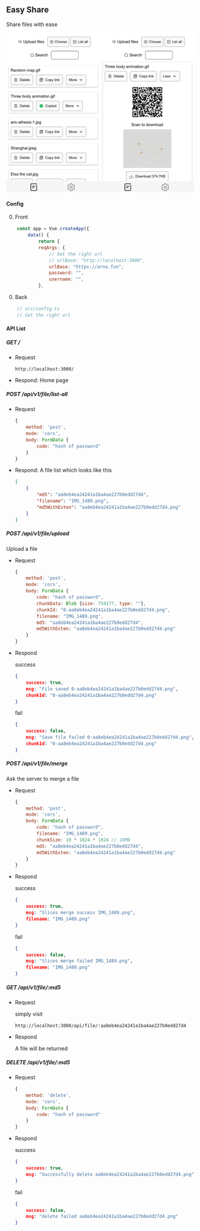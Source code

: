 ## Easy Share

Share files with ease

![轻松分享](README.assets/轻松分享.png)



#### Config
0. Front
```js
    const app = Vue.createApp({
        data() {
            return {
            reqArgs: {
                // Set the right url
                // urlBase: "http://localhost:3000",
                urlBase: "https://arno.fun",
                password: "",
                username: "",
            },
```
0. Back
```ts
    // src/config.ts
    // Set the right url
```

#### API List

##### GET /

- Request

  ```url
  http://localhost:3000/
  ```

- Respond: Home page



##### POST /api/v1/file/list-all

- Request

    ```js
    {
        method: 'post',
        mode: 'cors',
        body: FormData {
            code: "hash of password"
        }
    }
    ```

- Respond: A file list which looks like this

    ```json
    [
        {
            "md5": "aa8eb4ea24241a1ba4ae227b0edd27d4",
            "filename": "IMG_1489.png",
            "md5WithExten": "aa8eb4ea24241a1ba4ae227b0edd27d4.png"
        }
    ]
    ```



##### POST /api/v1/file/upload

Upload a file

- Request

  ```js
  {
      method: 'post',
      mode: 'cors',
      body: FormData {
          code: "hash of password",
          chunkData: Blob {size: 759177, type: ""},
          chunkId: "0-aa8eb4ea24241a1ba4ae227b0edd27d4.png",
          filename: "IMG_1489.png",
          md5: "aa8eb4ea24241a1ba4ae227b0edd27d4",
          md5WithExten: "aa8eb4ea24241a1ba4ae227b0edd27d4.png"
      }
  }
  ```

- Respond

  success

  ```json
  {
      success: true,
      msg: "File saved 0-aa8eb4ea24241a1ba4ae227b0edd27d4.png",
      chunkId: "0-aa8eb4ea24241a1ba4ae227b0edd27d4.png"
  }
  ```

  fail

  ```json
  {
      success: false,
      msg: "Save file failed 0-aa8eb4ea24241a1ba4ae227b0edd27d4.png",
      chunkId: "0-aa8eb4ea24241a1ba4ae227b0edd27d4.png"
  }
  ```

  

##### POST /api/v1/file/merge

Ask the server to merge a file

- Request

  ```js
  {
      method: 'post',
      mode: 'cors',
      body: FormData {
          code: "hash of password",
          filename: "IMG_1489.png",
          chunkSize: 10 * 1024 * 1024 // 10MB
          md5: "aa8eb4ea24241a1ba4ae227b0edd27d4",
          md5WithExten: "aa8eb4ea24241a1ba4ae227b0edd27d4.png"
      }
  }
  ```

- Respond

  success

  ```json
  {
      success: true,
      msg: "Slices merge success IMG_1489.png",
      filename: "IMG_1489.png"
  }
  ```

  fail

  ```json
  {
      success: false,
      msg: "Slices merge failed IMG_1489.png",
      filename: "IMG_1489.png"
  }
  ```

  

##### GET /api/v1/file/:md5

- Request

  simply visit

  ```url
  http://localhost:3000/api/file/:aa8eb4ea24241a1ba4ae227b0edd27d4
  ```

- Respond

  A file will be returned



##### DELETE /api/v1/file/:md5

- Request

  ```js
  {
      method: 'delete',
      mode: 'cors',
      body: FormData {
          code: "hash of password"
      }
  }
  ```

- Respond

  success

  ```json
  {
      success: true,
      msg: "Successfully delete aa8eb4ea24241a1ba4ae227b0edd27d4.png"
  }
  ```

  fail

  ```json
  {
      success: false,
      msg: "delete failed aa8eb4ea24241a1ba4ae227b0edd27d4.png"
  }
  ```

  
